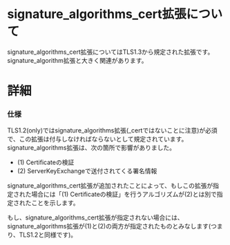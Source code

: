 # signature_algorithms_cert拡張について
signature_algorithms_cert拡張についてはTLS1.3から規定された拡張です。
signature_algorithm拡張と大きく関連があります。

# 詳細

### 仕様
TLS1.2(only)ではsignature_algorithms拡張(_certではないことに注意)が必須で、この拡張は付与しなければならないとして規定されています。
signature_algorithms拡張は、次の箇所で影響がありました。
- (1) Certificateの検証
- (2) ServerKeyExchangeで送付されてくる署名情報

signature_algorithms_cert拡張が追加されたことによって、もしこの拡張が指定された場合には「(1) Certificateの検証」を行うアルゴリズムが(2)とは別で指定されたことを示します。

もし、signature_algorithms_cert拡張が指定されない場合には、signature_algorithms拡張が(1)と(2)の両方が指定されたものとみなします(つまり、TLS1.2と同様です)。

